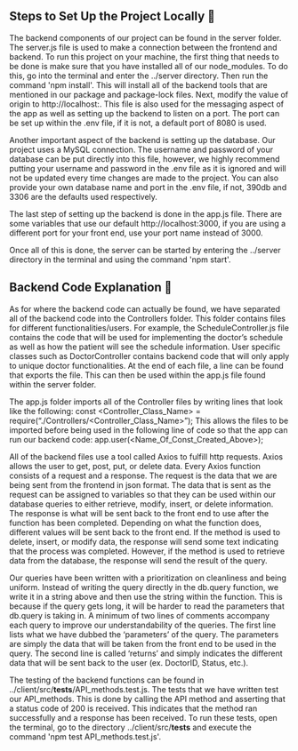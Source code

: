 
## Steps to Set Up the Project Locally :notebook: 


The backend components of our project can be found in the server folder. The server.js file is used to make a connection between the frontend and backend. To run this project on your machine, the first thing that needs to be done is make sure that you have installed all of our node_modules. To do this, go into the terminal and enter the ../server directory. Then run the command 'npm install'. This will install all of the backend tools that are mentioned in our package and package-lock files. Next, modify the value of origin to http://localhost:<your-frontend-port>. This file is also used for the messaging aspect of the app as well as setting up the backend to listen on a port. The port can be set up within the .env file, if it is not, a default port of 8080 is used. 

Another important aspect of the backend is setting up the database. Our project uses a MySQL connection. The username and password of your database can be put directly into this file, however, we highly recommend putting your username and password in the .env file as it is ignored and will not be updated every time changes are made to the project. You can also provide your own database name and port in the .env file, if not, 390db and 3306 are the defaults used respectively.

The last step of setting up the backend is done in the app.js file. There are some variables that use our default http://localhost:3000, if you are using a different port for your front end, use your port name instead of 3000.
  
Once all of this is done, the server can be started by entering the ../server directory in the terminal and using the command 'npm start'.

## Backend Code Explanation :notebook: 
As for where the backend code can actually be found, we have separated all of the backend code into the Controllers folder. This folder contains files for different functionalities/users. For example, the ScheduleController.js file contains the code that will be used for implementing the doctor’s schedule as well as how the patient will see the schedule information. User specific classes such as DoctorController contains backend code that will only apply to unique doctor functionalities. At the end of each file, a line can be found that exports the file. This can then be used within the app.js file found within the server folder. 

The app.js folder imports all of the Controller files by writing lines that look like the following:
const <Controller_Class_Name> = require(“./Controllers/<Controller_Class_Name>”);
This allows the files to be imported before being used in the following line of code so that the app can run our backend code: 
app.user(<Name_Of_Const_Created_Above>);

All of the backend files use a tool called Axios to fulfill http requests. Axios allows the user to get, post, put, or delete data. Every Axios function consists of a request and a response. The request is the data that we are being sent from the frontend in json format. The data that is sent as the request can be assigned to variables so that they can be used within our database queries to either retrieve, modify, insert, or delete information. The response is what will be sent back to the front end to use after the function has been completed. Depending on what the function does, different values will be sent back to the front end. If the method is used to delete, insert, or modify data, the response will send some text indicating that the process was completed. However, if the method is used to retrieve data from the database, the response will send the result of the query.

Our queries have been written with a prioritization on cleanliness and being uniform. Instead of writing the query directly in the db.query function, we write it in a string above and then use the string within the function. This is because if the query gets long, it will be harder to read the parameters that db.query is taking in. A minimum of two lines of comments accompany each query to improve our understandability of the queries. The first line lists what we have dubbed the ‘parameters’ of the query. The parameters are simply the data that will be taken from the front end to be used in the query. The second line is called ‘returns’ and simply indicates the different data that will be sent back to the user (ex. DoctorID, Status, etc.).

The testing of the backend functions can be found in ../client/src/__tests__/API_methods.test.js. The tests that we have written test our API_methods. This is done by calling the API method and asserting that a status code of 200 is received. This indicates that the method ran successfully and a response has been received. To run these tests, open the terminal, go to the directory  ../client/src/__tests__ and execute the command 'npm test API_methods.test.js'.
